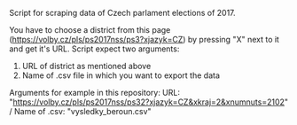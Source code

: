Script for scraping data of Czech parlament elections of 2017.


You have to choose a district from this page (https://volby.cz/pls/ps2017nss/ps3?xjazyk=CZ) by pressing "X" next to it and get it's URL.
Script expect two arguments:
1) URL of district as mentioned above
2) Name of .csv file in which you want to export the data


Arguments for example in this repository: 
URL: "https://volby.cz/pls/ps2017nss/ps32?xjazyk=CZ&xkraj=2&xnumnuts=2102"
/ Name of .csv: "vysledky_beroun.csv"
